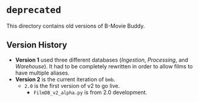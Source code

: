 # `deprecated`

This directory contains old versions of B-Movie Buddy.

## Version History

* **Version 1** used three different databases (*Ingestion*, *Processing*, and *Warehouse*).  It had to be completely rewritten in order to allow films to have multiple aliases.
* **Version 2** is the current iteration of `bmb`.
  * `2.0` is the first version of v2 to go live.
    * `FilmDB_v2_alpha.py` is from 2.0 development.